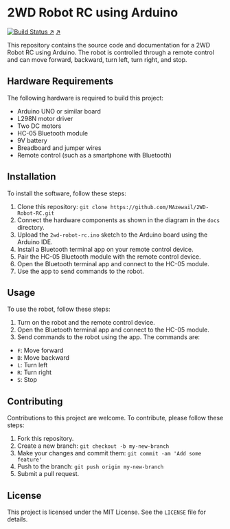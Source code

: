 # 2WD Robot RC using Arduino
[![Build Status ↗](https://img.shields.io/badge/Build-Passing-brightgreen)](https://github.com/MAzewail/2wd-robot-rc) [↗](https://github.com/MAzewail/2wd-robot-rc)

This repository contains the source code and documentation for a 2WD Robot RC using Arduino. The robot is controlled through a remote control and can move forward, backward, turn left, turn right, and stop.

## Hardware Requirements

The following hardware is required to build this project:

- Arduino UNO or similar board
- L298N motor driver
- Two DC motors
- HC-05 Bluetooth module
- 9V battery
- Breadboard and jumper wires
- Remote control (such as a smartphone with Bluetooth)

## Installation

To install the software, follow these steps:

1. Clone this repository: `git clone https://github.com/MAzewail/2WD-Robot-RC.git`
2. Connect the hardware components as shown in the diagram in the `docs` directory.
3. Upload the `2wd-robot-rc.ino` sketch to the Arduino board using the Arduino IDE.
4. Install a Bluetooth terminal app on your remote control device.
5. Pair the HC-05 Bluetooth module with the remote control device.
6. Open the Bluetooth terminal app and connect to the HC-05 module.
7. Use the app to send commands to the robot.

## Usage

To use the robot, follow these steps:

1. Turn on the robot and the remote control device.
2. Open the Bluetooth terminal app and connect to the HC-05 module.
3. Send commands to the robot using the app. The commands are:

- `F`: Move forward
- `B`: Move backward
- `L`: Turn left
- `R`: Turn right
- `S`: Stop

## Contributing

Contributions to this project are welcome. To contribute, please follow these steps:

1. Fork this repository.
2. Create a new branch: `git checkout -b my-new-branch`
3. Make your changes and commit them: `git commit -am 'Add some feature'`
4. Push to the branch: `git push origin my-new-branch`
5. Submit a pull request.

## License

This project is licensed under the MIT License. See the `LICENSE` file for details.
